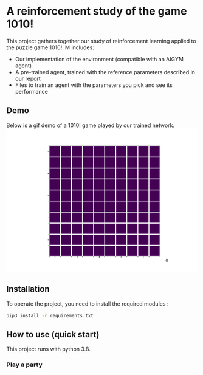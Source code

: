 A reinforcement study of the game 1010!
===================

This project gathers together our study of reinforcement learning applied to the puzzle game 1010!. M includes:
* Our implementation of the environment (compatible with an AIGYM agent)
* A pre-trained agent, trained with the reference parameters described in our report
* Files to train an agent with the parameters you pick and see its performance

Demo
------------
Below is a gif demo of a 1010! game played by our trained network.
![1010 Demo](demo_1.gif)

Installation
------------

To operate the project, you need to install the required modules :
```bash
pip3 install -r requirements.txt
```

How to use (quick start)
----------
This project runs with python 3.8.

### Play a party ###
